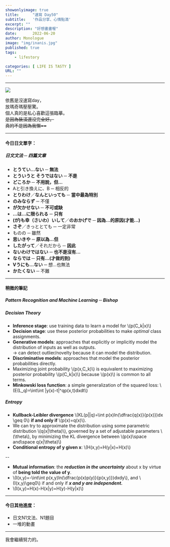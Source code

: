 ```yaml
---
showonlyimage: true
title:      "速寫 Day50"
subtitle:   '作品分享、心情點滴'
excerpt: ""
description: "好想畫畫喔"
date:       2022-06-20
author: Monologue    
image: "img/inanis.jpg"
published: true 
tags:
    - lifestory

categories: [ LIFE IS TASTY ]
URL: ""
---
```

***



![](/blog/sketch/d47-2.jpg)  
  
依舊是沒速寫day，  
放瑪奇瑪壓壓驚。  
個人真的是私心喜歡這張臨摹。  
~~是因為裝潢還沒完全好。~~  
~~真的不是因為我懶==~~
***

#### 今日日文單字：  
##### 日文文法 ─ 四篇文章
* **とうてい...ない** ─ **無法**
* **とういうと そうではない** ─ **不是**
* **どころか** ─ **不用說，但...**
* Aと引き換えに、B ─ 相反的
* **とりわけ**／**なんといっても** ─ **當中最為特別**
* **のみならず** ─ 不僅
* **が欠かせない** ─ **不可或缺**
* **...は...に限られる** ─ **只有**
* **(が)も幸（さいわ）いして**／**のおかげで** ─ **因為...的原因(才能...)**
* **さぞ**／きっととても ─ 一定非常
* ものの ─ 雖然
* **思いきや** ─ **原以為...但**
* **したがって**／それだから ─ **因此**
* **ないわけではない** ─ **也不是沒有...**
* **ならでは** ─ **只有...(才做的到)**
* **Vうにも...ない** ─ 想...也無法
* **かたくない** ─ 不難

***
#### 稍微的筆記
##### Pattern Recognition and Machine Learning ─ Bishop
##### Decision Theory
* **Inference stage**:  use training data to learn a model for \\(p(C_k|x)\\)
* **Decision stage**: use these posterior probabilities to make *optimal* class assignments.
* **Generative models**: approaches that explicitly or implicitly model the distribution of inputs as well as outputs.  
-> can detect outlier/novelty because it can model the distribution.
* **Discriminative models**: approaches that model the posterior probabilities directly.
* Maximizing joint probability \\(p(x,C_k)\\)  is equivalent to maximizing posterior probability \\(p(C_k|x)\\)  because \\(p(x)\\) is common to all terms.
* **Minkowski loss function**: a simple generalization of the squared loss: \\(E(L_q)=\int\int |y(x)-t|^qp(x,t)dxdt\\)
##### Entropy
* **Kullback-Leibler divergence** \\(KL(p||q)=\int p(x)ln(\dfrac{q(x)}{p(x)})dx \geq 0\\) **if and only if** \\(p(x)=q(x)\\).
* We can try to approximate the distribution using some parametric distribution \\(q(x|\theta)\\), governed by a set of adjustable parameters \\(\theta\\), by minimizing the KL divergence between \\(p(x)\space and\space q(x|\theta)\\)
* **Conditional entropy of y given x**: \\(H(x,y)=H(y|x)+H(x)\\)
  
--  
  
* **Mutual information**: the ***reduction in the uncertainty*** about x by virtue of **being told the value of y**.
* \\(I(x,y)=-\int\int p(x,y)ln(\dfrac{p(x)p(y)}{p(x,y)})dxdy\\), and \\(I(x,y)\geq0\\) if and only if ***x and y are independent.***
* \\(I(x,y)=H(x)-H(x|y)=H(y)-H(y|x)\\)
***
#### 今日其他進度：  
* 日文N1文法、N1題目  
* 一堆的動畫
  
***

我會繼續努力的。
<!--more-->
